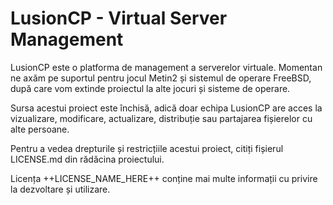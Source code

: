LusionCP - Virtual Server Management
========
LusionCP este o platforma de management a serverelor virtuale. Momentan ne axăm pe suportul pentru jocul Metin2 și sistemul de operare FreeBSD, după care vom extinde proiectul la alte jocuri și sisteme de operare.

Sursa acestui proiect este închisă, adică doar echipa LusionCP are acces la vizualizare, modificare, actualizare, distribuție sau partajarea fișierelor cu alte persoane.

Pentru a vedea drepturile și restricțiile acestui proiect, citiți fișierul LICENSE.md din rădăcina proiectului.

Licența ++LICENSE_NAME_HERE++ conține mai multe informații cu privire la dezvoltare și utilizare.
